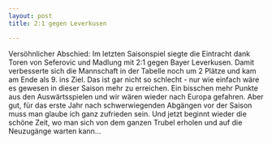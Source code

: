```yaml
---
layout: post
title: 2:1 gegen Leverkusen

---
```


Versöhnlicher Abschied: Im letzten Saisonspiel siegte die Eintracht dank Toren von Seferovic und Madlung mit 2:1 gegen Bayer Leverkusen. Damit verbesserte sich die Mannschaft in der Tabelle noch um 2 Plätze und kam am Ende als 9. ins Ziel. Das ist gar nicht so schlecht - nur wie einfach wäre es gewesen in dieser Saison mehr zu erreichen. Ein bisschen mehr Punkte aus den Auswärtsspielen und wir wären wieder nach Europa gefahren. Aber gut, für das erste Jahr nach schwerwiegenden Abgängen vor der Saison muss man glaube ich ganz zufrieden sein. Und jetzt beginnt wieder die schöne Zeit, wo man sich von dem ganzen Trubel erholen und auf die Neuzugänge warten kann...


